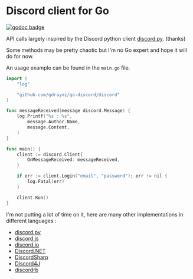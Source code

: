 # Discord client for Go

[![godoc badge](https://img.shields.io/badge/godoc-reference-blue.svg)](https://godoc.org/github.com/gdraynz/go-discord/discord)

API calls largely inspired by the Discord python client [discord.py](https://github.com/Rapptz/discord.py). (thanks)

Some methods may be pretty chaotic but I'm no Go expert and hope it will do for now.

An usage example can be found in the `main.go` file.

```go
import (
    "log"

    "github.com/gdraynz/go-discord/discord"
)

func messageReceived(message discord.Message) {
    log.Printf("%s : %s",
        message.Author.Name,
        message.Content,
    )
}

func main() {
    client := discord.Client{
        OnMessageReceived: messageReceived,
    }

    if err := client.Login("email", "password"); err != nil {
        log.Fatal(err)
    }

    client.Run()
}
```

I'm not putting a lot of time on it, here are many other implementations in different languages :

- [discord.py](https://github.com/Rapptz/discord.py)
- [discord.js](https://github.com/discord-js/discord.js)
- [discord.io](https://github.com/izy521/discord.io)
- [Discord.NET](https://github.com/RogueException/Discord.Net)
- [DiscordSharp](https://github.com/Luigifan/DiscordSharp)
- [Discord4J](https://github.com/knobody/Discord4J)
- [discordrb](https://github.com/meew0/discordrb)
